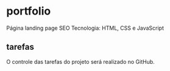 # portfolio
Página landing page SEO
Tecnologia: HTML, CSS e JavaScript

## tarefas 

O controle das tarefas do projeto será realizado no GitHub.


